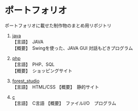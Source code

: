 # ポートフォリオ

ポートフォリオに載せた制作物のまとめ用リポジトリ

1. [java](/java)  
  【言語】　JAVA  
  【概要】　Swingを使った、JAVA GUI 対話もどきプログラム
  
2. [php](/php)  
  【言語】　PHP、SQL  
  【概要】　ショッピングサイト

3. [forest_studio](https://github.com/cl-kn/portfolio_op/tree/main/html_css/forest_studio)  
  【言語】　HTML/CSS
  【概要】　静的サイト
  
4. [c](/c)  
  【言語】　C言語
  【概要】　ファイルI/O　プログラム
